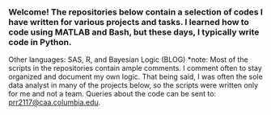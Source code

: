 ### Welcome! The repositories below contain a selection of codes I have written for various projects and tasks. I learned how to code using MATLAB and Bash, but these days, I typically write code in Python. 

Other languages: SAS, R, and Bayesian Logic (BLOG)
*note: Most of the scripts in the repositories contain ample comments. I comment often to stay organized and document my own logic. That being said, I was often the sole data analyst in many of the projects below, so the scripts were written only for me and not a team. Queries about the code can be sent to: prr2117@caa.columbia.edu.

<!--
**priyanka34311/priyanka34311** is a ✨ _special_ ✨ repository because its `README.md` (this file) appears on your GitHub profile.

Here are some ideas to get you started:

- 🔭 I’m currently working on ...
- 🌱 I’m currently learning ...
- 👯 I’m looking to collaborate on ...
- 🤔 I’m looking for help with ...
- 💬 Ask me about ...
- 📫 How to reach me: ...
- 😄 Pronouns: ...
- ⚡ Fun fact: ...
-->
